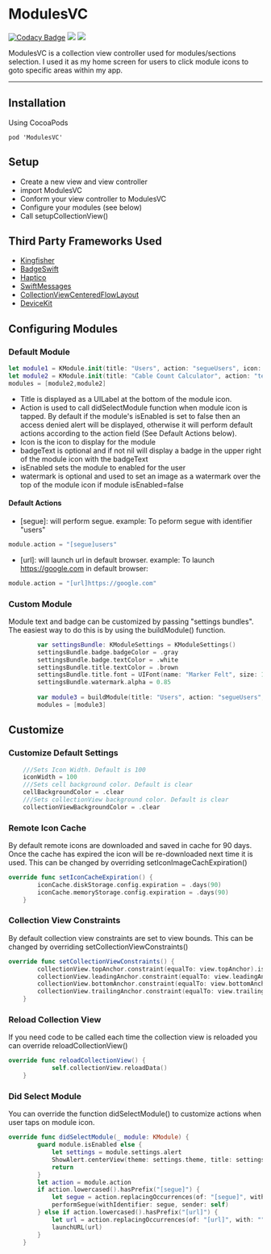 # ModulesVC

[![Codacy Badge](https://api.codacy.com/project/badge/Grade/d17767442e034c0aa98e580f7822c9c8)](https://app.codacy.com/gh/kumpeapps/ModulesVC?utm_source=github.com&utm_medium=referral&utm_content=kumpeapps/ModulesVC&utm_campaign=Badge_Grade_Settings) <img src="https://img.shields.io/cocoapods/v/ModulesVC"/> <img src="https://img.shields.io/github/last-commit/kumpeapps/ModulesVC"/>

ModulesVC is a collection view controller used for modules/sections selection. I used it as my home screen for users to click module icons to goto specific areas within my app.

---

## Installation
Using CocoaPods

`pod 'ModulesVC'`

## Setup
-   Create a new view and view controller
-   import ModulesVC
-   Conform your view controller to ModulesVC
-   Configure your modules (see below)
-   Call setupCollectionView()

## Third Party Frameworks Used
-   [Kingfisher](https://github.com/onevcat/Kingfisher)
-   [BadgeSwift](https://github.com/evgenyneu/swift-badge)
-   [Haptico](https://github.com/iSapozhnik/Haptico)
-   [SwiftMessages](https://github.com/SwiftKickMobile/SwiftMessages)
-   [CollectionViewCenteredFlowLayout](https://github.com/Coeur/CollectionViewCenteredFlowLayout)
-   [DeviceKit](https://github.com/devicekit/DeviceKit)

## Configuring Modules

### Default Module
```swift
let module1 = KModule.init(title: "Users", action: "segueUsers", icon: UIImage(named: "icons8-swirl")!)
let module2 = KModule.init(title: "Cable Count Calculator", action: "test", icon: UIImage(named: "icons8-swirl")!, remoteIconURL: "https://img.icons8.com/external-flaticons-flat-flat-icons/64/000000/external-test-nursing-flaticons-flat-flat-icons.png", badgeText: "New", isEnabled: false, watermark: UIImage(named: "icons8-disabled"))
modules = [module2,module2]
```
-   Title is displayed as a UILabel at the bottom of the module icon.
-   Action is used to call didSelectModule function when module icon is tapped. By default if the module's isEnabled is set to false then an access denied alert will be displayed, otherwise it will perform default actions according to the action field (See Default Actions below).
-   Icon is the icon to display for the module
-   badgeText is optional and if not nil will display a badge in the upper right of the module icon with the badgeText
-   isEnabled sets the module to enabled for the user
-   watermark is optional and used to set an image as a watermark over the top of the module icon if module isEnabled=false

#### Default Actions
-   \[segue\]: will perform segue. example: To peform segue with identifier "users"
```swift 
module.action = "[segue]users"
``` 
-   \[url\]: will launch url in default browser. example: To launch https://google.com in default browser:
```swift 
module.action = "[url]https://google.com"
```

### Custom Module
Module text and badge can be customized by passing "settings bundles". The easiest way to do this is by using the buildModule() function.
```swift
        var settingsBundle: KModuleSettings = KModuleSettings()
        settingsBundle.badge.badgeColor = .gray
        settingsBundle.badge.textColor = .white
        settingsBundle.title.textColor = .brown
        settingsBundle.title.font = UIFont(name: "Marker Felt", size: 17)!
        settingsBundle.watermark.alpha = 0.85
        
        var module3 = buildModule(title: "Users", action: "segueUsers", icon: UIImage(named: "icons8-swirl")!, remoteIconURL: "https://img.icons8.com/external-flaticons-flat-flat-icons/64/000000/external-test-nursing-flaticons-flat-flat-icons.png", badgeText: "New", isEnabled: false, watermark: UIImage(named: "icons8-disabled"), badgeSettings: settingsBundle.badge, titleSettings: settingsBundle.title, watermarkSettings: settingsBundle.watermark)
        modules = [module3]
```
## Customize

### Customize Default Settings

```swift
    ///Sets Icon Width. Default is 100
    iconWidth = 100
    ///Sets cell background color. Default is clear
    cellBackgroundColor = .clear
    ///Sets collectionView background color. Default is clear
    collectionViewBackgroundColor = .clear
```

### Remote Icon Cache
By default remote icons are downloaded and saved in cache for 90 days. Once the cache has expired the icon will be re-downloaded next time it is used. This can be changed by overriding setIconImageCachExpiration()

```swift
override func setIconCacheExpiration() {
        iconCache.diskStorage.config.expiration = .days(90)
        iconCache.memoryStorage.config.expiration = .days(90)
    }
```

### Collection View Constraints
By default collection view constraints are set to view bounds. This can be changed by overriding setCollectionViewConstraints()

```swift
override func setCollectionViewConstraints() {
        collectionView.topAnchor.constraint(equalTo: view.topAnchor).isActive = true
        collectionView.leadingAnchor.constraint(equalTo: view.leadingAnchor).isActive = true
        collectionView.bottomAnchor.constraint(equalTo: view.bottomAnchor).isActive = true
        collectionView.trailingAnchor.constraint(equalTo: view.trailingAnchor).isActive = true
    }
```

### Reload Collection View
If you need code to be called each time the collection view is reloaded you can override reloadCollectionView()

```swift
override func reloadCollectionView() {
            self.collectionView.reloadData()
    }
```

### Did Select Module
You can override the function didSelectModule() to customize actions when user taps on module icon.

```swift
override func didSelectModule(_ module: KModule) {
        guard module.isEnabled else {
            let settings = module.settings.alert
            ShowAlert.centerView(theme: settings.theme, title: settings.title, message: settings.message, seconds: settings.seconds, invokeHaptics: true)
            return
        }
        let action = module.action
        if action.lowercased().hasPrefix("[segue]") {
            let segue = action.replacingOccurrences(of: "[segue]", with: "")
            performSegue(withIdentifier: segue, sender: self)
        } else if action.lowercased().hasPrefix("[url]") {
            let url = action.replacingOccurrences(of: "[url]", with: "")
            launchURL(url)
        }
    }
 ```
